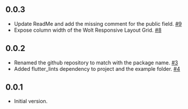 ## 0.0.3

- Update ReadMe and add the missing comment for the public field. [#9](https://github.com/woltapp/wolt_responsive_layout_grid/pull/9)
- Expose column width of the Wolt Responsive Layout Grid. [#8](https://github.com/woltapp/wolt_responsive_layout_grid/pull/8)

## 0.0.2

- Renamed the github repository to match with the package name. [#3](https://github.com/woltapp/wolt_responsive_layout_grid/pull/3)
- Added flutter_lints dependency to project and the example folder. [#4](https://github.com/woltapp/wolt_responsive_layout_grid/pull/4)

## 0.0.1

- Initial version.
